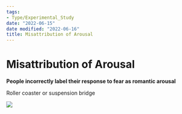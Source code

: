 ```yaml
---
tags:
- Type/Experimental_Study
date: "2022-06-15"
date modified: "2022-06-16"
title: Misattribution of Arousal
---
```


# Misattribution of Arousal
**People incorrectly label their response to fear as romantic arousal**

Roller coaster or suspension bridge

![](https://i.imgur.com/YH1Ve9B.png)
